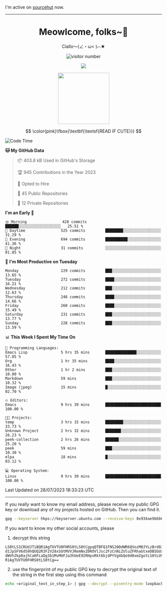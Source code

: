 I'm active on [sourcehut](https://sr.ht/~meow_king/) now. 

---

<div align="center">
  <h1>Meowlcome, folks~👋</h1>
  <p>Ciallo～(∠・ω< )⌒★</p>
</div>

<p align="center">
  <img src="https://count.getloli.com/get/@Ziqi-Yang?theme=rule34" alt="visitor number" />
</p>

<p align="center">
  <img src="https://skillicons.dev/icons?i=rust,c,py,flutter,go,java,js,bash,linux,emacs" />
</p>
<p align="center">
  <img height="165" src="https://github-readme-stats.vercel.app/api?username=Ziqi-Yang&show_icons=true&include_all_commits=true&hide_border=true" />
</p>

$$
\color{pink}\fbox{\textbf{\textsf{READ IF CUTE}}}
$$

<!--START_SECTION:waka-->
![Code Time](http://img.shields.io/badge/Code%20Time-1%2C393%20hrs%2050%20mins-blue)

**🐱 My GitHub Data** 

> 📦 403.8 kB Used in GitHub's Storage 
 > 
> 🏆 945 Contributions in the Year 2023
 > 
> 💼 Opted to Hire
 > 
> 📜 45 Public Repositories 
 > 
> 🔑 12 Private Repositories 
 > 
**I'm an Early 🐤** 

```text
🌞 Morning                428 commits         ██████░░░░░░░░░░░░░░░░░░░   25.51 % 
🌆 Daytime                525 commits         ████████░░░░░░░░░░░░░░░░░   31.29 % 
🌃 Evening                694 commits         ██████████░░░░░░░░░░░░░░░   41.36 % 
🌙 Night                  31 commits          ░░░░░░░░░░░░░░░░░░░░░░░░░   01.85 % 
```
📅 **I'm Most Productive on Tuesday** 

```text
Monday                   229 commits         ███░░░░░░░░░░░░░░░░░░░░░░   13.65 % 
Tuesday                  272 commits         ████░░░░░░░░░░░░░░░░░░░░░   16.21 % 
Wednesday                212 commits         ███░░░░░░░░░░░░░░░░░░░░░░   12.63 % 
Thursday                 246 commits         ████░░░░░░░░░░░░░░░░░░░░░   14.66 % 
Friday                   260 commits         ████░░░░░░░░░░░░░░░░░░░░░   15.49 % 
Saturday                 231 commits         ███░░░░░░░░░░░░░░░░░░░░░░   13.77 % 
Sunday                   228 commits         ███░░░░░░░░░░░░░░░░░░░░░░   13.59 % 
```


📊 **This Week I Spent My Time On** 

```text
💬 Programming Languages: 
Emacs Lisp               5 hrs 35 mins       ██████████████░░░░░░░░░░░   57.85 % 
Org                      1 hr 35 mins        ████░░░░░░░░░░░░░░░░░░░░░   16.43 % 
Other                    1 hr 2 mins         ███░░░░░░░░░░░░░░░░░░░░░░   10.80 % 
Markdown                 59 mins             ███░░░░░░░░░░░░░░░░░░░░░░   10.32 % 
Image (jpeg)             15 mins             █░░░░░░░░░░░░░░░░░░░░░░░░   02.70 % 

🔥 Editors: 
Emacs                    9 hrs 39 mins       █████████████████████████   100.00 % 

🐱‍💻 Projects: 
temp                     3 hrs 15 mins       ████████░░░░░░░░░░░░░░░░░   33.73 % 
Unknown Project          2 hrs 32 mins       ███████░░░░░░░░░░░░░░░░░░   26.23 % 
peek-collection          2 hrs 26 mins       ██████░░░░░░░░░░░░░░░░░░░   25.20 % 
peek                     59 mins             ███░░░░░░░░░░░░░░░░░░░░░░   10.30 % 
elpa                     18 mins             █░░░░░░░░░░░░░░░░░░░░░░░░   03.12 % 

💻 Operating System: 
Linux                    9 hrs 39 mins       █████████████████████████   100.00 % 
```


 Last Updated on 28/07/2023 18:33:23 UTC
<!--END_SECTION:waka-->

-----

If you really want to know my email address, please receive my public GPG key or download any of my projects hosted on GitHub. Then you can find it. 
```bash
gpg --keyserver hkps://keyserver.ubuntu.com --receive-keys 0x934ae9b6b6e9ff34
```
If you want to know my other social accounts, please
1) decrypt this string
```
LS0tLS1CRUdJTiBQR1AgTUVTU0FHRS0tLS0tCgpqQTBFQ1FNS200dWR6QVozM0JYLzBrd0JNU0Ru
d1JpSFV6dS9hQUQ2R3F2V28xSUtMVVJRemNxZ0ROVlJsc2FzCnNiZUluZFRhaGtxeDBSbUxEajVq
dWVhZkp0ajhCa0FLaDg3b1MvMUFJa3hUeE9IRHpxRkt6bjdPYVg4bQo9d0xmZgotLS0tLUVORCBQ
R1AgTUVTU0FHRS0tLS0tCg==
```
2) use the fingerprint of my public GPG key to decrypt the original text of the string in the first step using this command
```bash
echo <original_text_in_step_1> | gpg --decrypt --pinentry-mode loopback --armor
```


